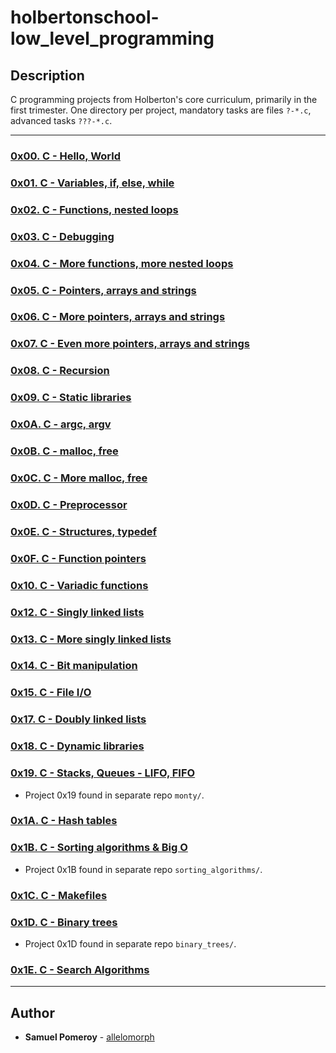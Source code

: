 # holbertonschool-low_level_programming

## Description
C programming projects from Holberton's core curriculum, primarily in the first trimester. One directory per project, mandatory tasks are files `?-*.c`, advanced tasks `???-*.c`.

---

### [0x00. C - Hello, World](./0x00-hello_world/)


### [0x01. C - Variables, if, else, while](./0x01-variables_if_else_while/)


### [0x02. C - Functions, nested loops](./0x02-functions_nested_loops/)


### [0x03. C - Debugging](./0x03-debugging/)


### [0x04. C - More functions, more nested loops](./0x04-more_functions_nested_loops/)


### [0x05. C - Pointers, arrays and strings](./0x05-pointers_arrays_strings/)


### [0x06. C - More pointers, arrays and strings](./0x06-pointers_arrays_strings/)


### [0x07. C - Even more pointers, arrays and strings](./0x07-pointers_arrays_strings/)


### [0x08. C - Recursion](./0x08-recursion/)


### [0x09. C - Static libraries](./0x09-static_libraries/)


### [0x0A. C - argc, argv](./0x0A-argc_argv/)


### [0x0B. C - malloc, free](./0x0B-malloc_free/)


### [0x0C. C - More malloc, free](./0x0C-more_malloc_free/)


### [0x0D. C - Preprocessor](./0x0D-preprocessor/)


### [0x0E. C - Structures, typedef](./0x0E-structures_typedef/)


### [0x0F. C - Function pointers](./0x0F-function_pointers/)


### [0x10. C - Variadic functions](./0x10-variadic_functions/)


### [0x12. C - Singly linked lists](./0x12-singly_linked_lists/)


### [0x13. C - More singly linked lists](./0x13-more_singly_linked_lists/)


### [0x14. C - Bit manipulation](./0x14-bit_manipulation/)


### [0x15. C - File I/O](./0x15-file_io/)


### [0x17. C - Doubly linked lists](./0x17-doubly_linked_lists/)


### [0x18. C - Dynamic libraries](./0x18-dynamic_libraries/)


### [0x19. C - Stacks, Queues - LIFO, FIFO](../monty/)
* Project 0x19 found in separate repo `monty/`.


### [0x1A. C - Hash tables](./0x1A-hash_tables/)


### [0x1B. C - Sorting algorithms & Big O](../sorting_algorithms/)
* Project 0x1B found in separate repo `sorting_algorithms/`.


### [0x1C. C - Makefiles](./0x1C-makefiles/)


### [0x1D. C - Binary trees](../binary_trees/)
* Project 0x1D found in separate repo `binary_trees/`.


### [0x1E. C - Search Algorithms](./0x1E-search_algorithms/)

---

## Author
* **Samuel Pomeroy** - [allelomorph](github.com/allelomorph)